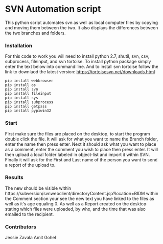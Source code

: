 # SVN Automation script

This python script automates svn as well as local computer files by copying and moving them between the two. It also displays the differences between the two branches and folders.

### Installation

For this code to work you will need to install python 2.7, shutil, svn, csv, subprocess, fileinput, and svn tortoise. To install python package simply enter the text below into command line. And to install svn tortoise follow the link to downlaod the latest version: https://tortoisesvn.net/downloads.html

	pip install webbrowser
	pip install os
	pip install svn
	pip install fileinput
	pip install sys
	pip install subprocess
	pip install getpass
	pip install pypiwin32

### Start

First make sure the files are placed on the desktop, to start the program double click the file. It will ask for what you want to name the Branch folder, enter the name then press enter. Next it should ask what you want to place as a comment, enter the comment you wish to place then press enter. It will then upload a local folder labeled in object-list and import it within SVN. Finally it will ask for the First and Last name of the person you want to send a report of the upload to.


### Results

The new should be visible within https://subversion/svnwebclient/directoryContent.jsp?location=BIDM within the Comment section your see the new text you have linked to the files as well as it's age equaling 0. As well as a Report created on the desktop stating which files were uploaded, by who, and the time that was also emailed to the recipient. 


### Contributors 

Jessie Zavala
Amit Gohel